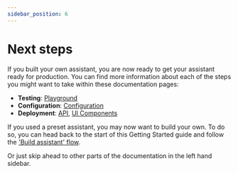 ```yaml
---
sidebar_position: 6
---
```


# Next steps

If you built your own assistant, you are now ready to get your assistant ready for production. You can find more information about each of the steps you might want to take within these documentation pages:

- **Testing**: [Playground](../category/playground)
- **Configuration**: [Configuration](../category/configuration)
- **Deployment**: [API](../08-api-specification/answers.md), [UI Components](../07-ui-components)

If you used a preset assistant, you may now want to build your own. To do so, you can head back to the start of this Getting Started guide and follow the ['Build assistant' flow](./02-build-assistant).

Or just skip ahead to other parts of the documentation in the left hand sidebar.